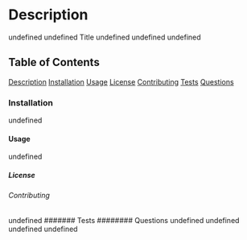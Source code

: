 # Description <a name='description'></a>
undefined
undefined
Title
undefined
undefined
undefined
## Table of Contents
[Description](#description)
[Installation](#installation)
[Usage](#usage)
[License](#license)
[Contributing](#contributing)
[Tests](#tests)
[Questions](#question)
### Installation <a name='installation'></a>
undefined
#### Usage <a name='usage'></a>
undefined
##### License <a name='license'></a>
###### Contributing <a name='contributing'></a>
undefined
####### Tests <a name='tests'></a>
######## Questions <a name='question'></a>
undefined
undefined
undefined
undefined
